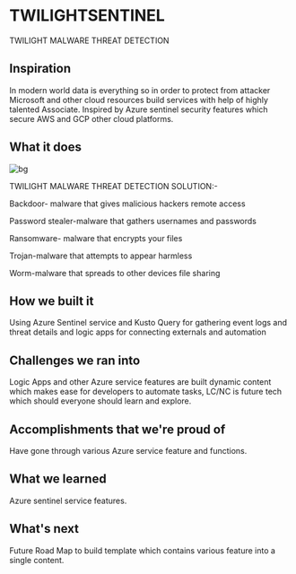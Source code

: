 # TWILIGHTSENTINEL
TWILIGHT MALWARE THREAT DETECTION
## Inspiration

In modern world data is everything so in order to protect from attacker Microsoft and other cloud resources  build services with help of highly talented Associate. Inspired by Azure sentinel security features which secure AWS and GCP other cloud platforms.

 

## What it does

![bg](https://github.com/TWILIGHTCLOUDCODERZ/TWILIGHTSENTINEL/assets/101945531/89a4a4fa-9e82-41f5-aafe-e2b6bda6fe1a)


TWILIGHT MALWARE THREAT DETECTION SOLUTION:-

<p>Backdoor- malware that gives malicious hackers remote access<p/>
<P>Password stealer-malware that gathers usernames and passwords</P>
<P>Ransomware- malware that encrypts your files</p>
<P>Trojan-malware that attempts to appear harmless</P>
<P>Worm-malware that spreads to other devices file sharing</p>

## How we built it

Using Azure Sentinel service and Kusto Query for gathering event logs and threat details and logic apps for connecting externals and automation

## Challenges we ran into

Logic Apps and other Azure service features are built dynamic content which makes ease for developers to automate tasks, LC/NC is future tech which should everyone should learn and explore.

## Accomplishments that we're proud of

Have gone through various Azure service feature and functions.

## What we learned
Azure sentinel service features.

## What's next 

Future Road Map to build template which contains various feature into a single content.

